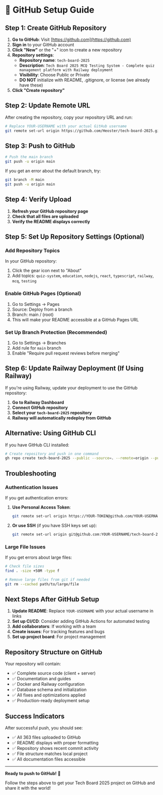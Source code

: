 # 🚀 GitHub Setup Guide

## Step 1: Create GitHub Repository

1. **Go to GitHub**: Visit [https://github.com](https://github.com)
2. **Sign in** to your GitHub account
3. **Click "New"** or the "+" icon to create a new repository
4. **Repository settings**:
   - **Repository name**: `tech-board-2025`
   - **Description**: `Tech Board 2025 MCQ Testing System - Complete quiz management platform with Railway deployment`
   - **Visibility**: Choose Public or Private
   - **DO NOT** initialize with README, .gitignore, or license (we already have these)
5. **Click "Create repository"**

## Step 2: Update Remote URL

After creating the repository, copy your repository URL and run:

```bash
# Replace YOUR-USERNAME with your actual GitHub username
git remote set-url origin https://github.com/Heoster/tech-board-2025.git
```

## Step 3: Push to GitHub

```bash
# Push the main branch
git push -u origin main
```

If you get an error about the default branch, try:
```bash
git branch -M main
git push -u origin main
```

## Step 4: Verify Upload

1. **Refresh your GitHub repository page**
2. **Check that all files are uploaded**
3. **Verify the README displays correctly**

## Step 5: Set Up Repository Settings (Optional)

### Add Repository Topics
In your GitHub repository:
1. Click the gear icon next to "About"
2. Add topics: `quiz-system`, `education`, `nodejs`, `react`, `typescript`, `railway`, `mcq`, `testing`

### Enable GitHub Pages (Optional)
1. Go to Settings → Pages
2. Source: Deploy from a branch
3. Branch: main / (root)
4. This will make your README accessible at a GitHub Pages URL

### Set Up Branch Protection (Recommended)
1. Go to Settings → Branches
2. Add rule for `main` branch
3. Enable "Require pull request reviews before merging"

## Step 6: Update Railway Deployment (If Using Railway)

If you're using Railway, update your deployment to use the GitHub repository:

1. **Go to Railway Dashboard**
2. **Connect GitHub repository**
3. **Select your `tech-board-2025` repository**
4. **Railway will automatically redeploy from GitHub**

## Alternative: Using GitHub CLI

If you have GitHub CLI installed:

```bash
# Create repository and push in one command
gh repo create tech-board-2025 --public --source=. --remote=origin --push
```

## Troubleshooting

### Authentication Issues
If you get authentication errors:

1. **Use Personal Access Token**:
   ```bash
   git remote set-url origin https://YOUR-TOKEN@github.com/YOUR-USERNAME/tech-board-2025.git
   ```

2. **Or use SSH** (if you have SSH keys set up):
   ```bash
   git remote set-url origin git@github.com:YOUR-USERNAME/tech-board-2025.git
   ```

### Large File Issues
If you get errors about large files:
```bash
# Check file sizes
find . -size +50M -type f

# Remove large files from git if needed
git rm --cached path/to/large/file
```

## Next Steps After GitHub Setup

1. **Update README**: Replace `YOUR-USERNAME` with your actual username in links
2. **Set up CI/CD**: Consider adding GitHub Actions for automated testing
3. **Add collaborators**: If working with a team
4. **Create issues**: For tracking features and bugs
5. **Set up project board**: For project management

## Repository Structure on GitHub

Your repository will contain:
- ✅ Complete source code (client + server)
- ✅ Documentation and guides
- ✅ Docker and Railway configuration
- ✅ Database schema and initialization
- ✅ All fixes and optimizations applied
- ✅ Production-ready deployment setup

## Success Indicators

After successful push, you should see:
- ✅ All 363 files uploaded to GitHub
- ✅ README displays with proper formatting
- ✅ Repository shows recent commit activity
- ✅ File structure matches local project
- ✅ All documentation files accessible

---

**Ready to push to GitHub!** 🚀

Follow the steps above to get your Tech Board 2025 project on GitHub and share it with the world!
